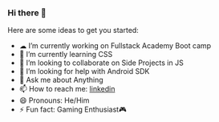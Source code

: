 ### Hi there 👋


Here are some ideas to get you started:

- ☁ I’m currently working on Fullstack Academy Boot camp
- 🤖 I’m currently learning CSS
- 👯 I’m looking to collaborate on Side Projects in JS
- 🤔 I’m looking for help with Android SDK
- 💬 Ask me about Anything
- 📫 How to reach me: [linkedin](https://www.linkedin.com/in/k-gumbs/)
- 😄 Pronouns: He/Him
- ⚡ Fun fact: Gaming Enthusiast🎮
